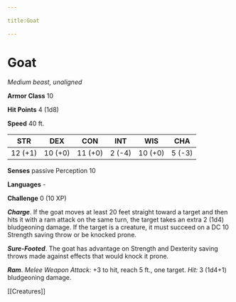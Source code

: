 --- 
title:Goat 
---
# Goat

*Medium beast, unaligned*

**Armor Class** 10

**Hit Points** 4 (1d8)

**Speed** 40 ft.

| STR     | DEX     | CON     | INT    | WIS     | CHA    |
|---------|---------|---------|--------|---------|--------|
| 12 (+1) | 10 (+0) | 11 (+0) | 2 (-4) | 10 (+0) | 5 (-3) |

**Senses** passive Perception 10

**Languages** -

**Challenge** 0 (10 XP)

***Charge***. If the goat moves at least 20 feet straight toward a target and then hits it with a ram attack on the same turn, the target takes an extra 2 (1d4) bludgeoning damage. If the target is a creature, it must succeed on a DC 10 Strength saving throw or be knocked prone.

***Sure-Footed***. The goat has advantage on Strength and Dexterity saving throws made against effects that would knock it prone.


***Ram***. *Melee Weapon Attack:* +3 to hit, reach 5 ft., one target. *Hit:* 3 (1d4+1) bludgeoning damage.


[[Creatures]]
